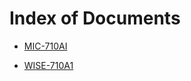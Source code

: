 # Index of Documents

- [MIC-710AI](https://advantechralph.github.io/documents/mic710ai)

- [WISE-710A1](https://advantechralph.github.io/documents/wise710a1)



